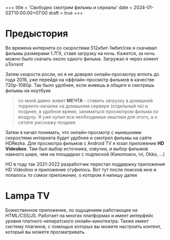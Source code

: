 +++
title = 'Свободно смотрим фильмы и сериалы'
date = 2024-01-03T10:00:00+07:00
draft = true
+++

# Предыстория

Во времена интернета со скоростями 512кбит-1мбит/сек я скачивал фильмы размерами 1.7Гб, ставя загрузку на ночь. 
Кажется, за ночь можно было скачать около одного фильма. Загружал я через клиент _uTorrent_

Затем скорости росли, но я не доверял онлайн-просмотру вплоть до года 2018, уже перейдя на оффлайн-просмотр
фильмов в качестве 720р-1080р. Так было удобнее, если живешь в общаге и смотришь фильмы на ноутбуке

> со мной давно живет **МЕЧТА** - ставить загрузку
> в домашней торренто-качалке на домашнем сервере (отдельный пк) и позднее, в удобное время, заниматься просмотром 
> фильма _по воздуху_. Я уже купил все необходимые ништяки для этого, а о сетапе расскажу позднее

Затем я начал понимать, что онлайн-просмотр с нынешними скоростями интернета будет удобнее и смотрел фильмы
на сайте HDRezka. Для просмотра фильмов с Android TV я юзал приложение **HD Videobox**. 
Там был выбор источника, озвучки, и выбор фильмов намного шире, чем на площадках с подпиской (Кинопоиск, ivi, Okko, ...)

НО в году так 2021-2022 разработчик перестал поддержку приложения HD Videobox и приложение сгуфилось. Вот тут после 
поисков мне и попалось _то самое приложение_, о котором я напишу далее

# Lampa TV

Божественное приложение, по ощущениям работающее на HTML/CSS/JS. Работает на многих платформах и имеет интерфейс уровня 
платного непиратского онлайн-кинотеатра. Также имеет систему плагинов, с помощью которых вы можете настроить контент,
который вы можете просматривать. 